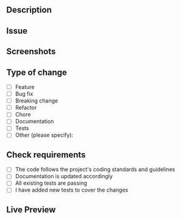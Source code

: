 ## Description

<!-- Provide a detailed description about the nature of your PR and what it solves -->

## Issue

<!-- If this pull request is related to an existing issue, reference it here using the issue number (e.g., "Fixes #123"). If not, explain the reason for the changes. -->

## Screenshots

<!-- Please provide screenshots, if any visual changes are present -->

## Type of change

- [ ] Feature
- [ ] Bug fix
- [ ] Breaking change
- [ ] Refactor
- [ ] Chore
- [ ] Documentation
- [ ] Tests
- [ ] Other (please specify):

## Check requirements

- [ ] The code follows the project's coding standards and guidelines
- [ ] Documentation is updated accordingly
- [ ] All existing tests are passing
- [ ] I have added new tests to cover the changes

## Live Preview

<!-- Url will be added by the pipeline, after deploy is completed -->
